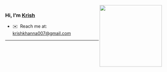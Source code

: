 <img align="right" src="https://user-images.githubusercontent.com/5713670/87202985-820dcb80-c2b6-11ea-9f56-7ec461c497c3.gif" width="200" />

### Hi, I’m [Krish](http://www.krishkh.xyz/)

- ✉️  Reach me at: [krishkhanna007@gmail.com](mailto:krishkhanna007@gmail.com)

---
